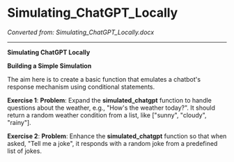 # Simulating_ChatGPT_Locally

*Converted from: Simulating_ChatGPT_Locally.docx*

---

**Simulating ChatGPT Locally**

**Building a Simple Simulation**

The aim here is to create a basic function that emulates a chatbot's response mechanism using conditional statements.



**Exercise 1**: **Problem**: Expand the **simulated_chatgpt** function to handle questions about the weather, e.g., "How's the weather today?". It should return a random weather condition from a list, like ["sunny", "cloudy", "rainy"].

**Exercise 2**: **Problem**: Enhance the **simulated_chatgpt** function so that when asked, "Tell me a joke", it responds with a random joke from a predefined list of jokes.



